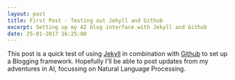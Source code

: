 ```yaml
---
layout: post
title: First Post - Testing out Jekyll and Github
excerpt: Setting up my AI blog interface with Jekyll and Github
date: 25-01-2017 16:25:00
---
```


This post is a quick test of using [Jekyll](http://jekyllrb.com/) in combination with [Github](http://github.io) to set up a Blogging framework.
Hopefully I'll be able to post updates from my adventures in AI, focussing on Natural Language Processing.


